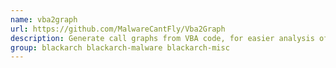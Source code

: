 ```yaml
---
name: vba2graph
url: https://github.com/MalwareCantFly/Vba2Graph
description: Generate call graphs from VBA code, for easier analysis of malicious documents.
group: blackarch blackarch-malware blackarch-misc
---
```

